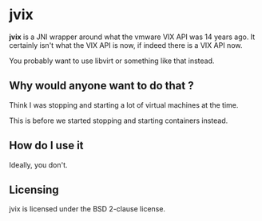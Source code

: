 # jvix

**jvix**  is a JNI wrapper around what the vmware VIX API was 14 years ago. It certainly isn't what the VIX API is now, if indeed there is a VIX API now. 

You probably want to use libvirt or something like that instead.

## Why would anyone want to do that  ?

Think I was stopping and starting a lot of virtual machines at the time. 

This is before we started stopping and starting containers instead.


## How do I use it

Ideally, you don't.  

## Licensing

jvix is licensed under the BSD 2-clause license.


